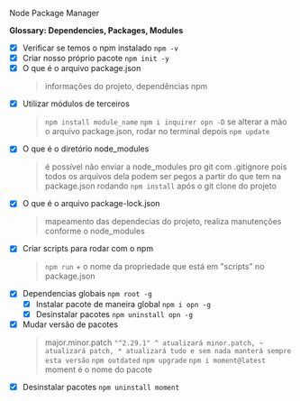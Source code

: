 Node Package Manager

__Glossary: Dependencies, Packages, Modules__

- [x] Verificar se temos o npm instalado `npm -v`
- [x] Criar nosso próprio pacote `npm init -y`
- [x] O que é o arquivo package.json
  > informações do projeto, dependências npm
- [x] Utilizar módulos de terceiros
  > `npm install module_name` `npm i inquirer opn -D` se alterar a mão o arquivo package.json, rodar no terminal depois `npm update`
- [x] O que é o diretório node_modules
  > é possível não enviar a node_modules pro git com .gitignore pois todos os arquivos dela podem ser pegos a partir do que tem na package.json rodando `npm install` após o git clone do projeto
- [x] O que é o arquivo package-lock.json
  > mapeamento das dependecias do projeto, realiza manutenções conforme o node_modules
- [x] Criar scripts para rodar com o npm
  > `npm run` + o nome da propriedade que está em "scripts" no package.json
- [x] Dependencias globais `npm root -g`
  - [x] Instalar pacote de maneira global `npm i opn -g`
  - [x] Desinstalar pacotes `npm uninstall opn -g`
- [x] Mudar versão de pacotes
  > major.minor.patch `"^2.29.1" ^ atualizará minor.patch, ~ atualizará patch, * atualizará tudo e sem nada manterá sempre esta versão`
  > `npm outdated` `npm upgrade` `npm i moment@latest` moment é o nome do pacote
- [x] Desinstalar pacotes `npm uninstall moment`